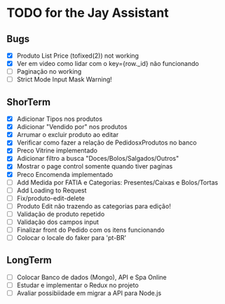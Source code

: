 # TODO for the Jay Assistant

## Bugs

- [x] Produto List Price (tofixed(2)) not working
- [x] Ver em video como lidar com o key={row.\_id} não funcionando
- [ ] Paginação no working
- [ ] Strict Mode Input Mask Warning!

## ShorTerm

- [x] Adicionar Tipos nos produtos
- [x] Adicionar "Vendido por" nos produtos
- [x] Arrumar o excluir produto ao editar
- [x] Verificar como fazer a relação de PedidosxProdutos no banco
- [x] Preco Vitrine implementado
- [x] Adicionar filtro a busca "Doces/Bolos/Salgados/Outros"
- [x] Mostrar o page control somente quando tiver paginas
- [x] Preco Encomenda implementado
- [ ] Add Medida por FATIA e Categorias: Presentes/Caixas e Bolos/Tortas
- [ ] Add Loading to Request
- [ ] Fix/produto-edit-delete
- [ ] Produto Edit não trazendo as categorias para edição!
- [ ] Validação de produto repetido
- [ ] Validação dos campos input
- [ ] Finalizar front do Pedido com os itens funcionando
- [ ] Colocar o locale do faker para 'pt-BR'

## LongTerm

- [ ] Colocar Banco de dados (Mongo), API e Spa Online
- [ ] Estudar e implementar o Redux no projeto
- [ ] Avaliar possibiidade em migrar a API para Node.js
